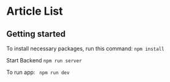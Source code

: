 # Article List


## Getting started
To install necessary packages, run this command:
```npm install ```

Start Backend
```npm run server```

To run app:
``` npm run dev```
